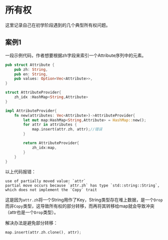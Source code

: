 # 所有权

这里记录自己在初学阶段遇到的几个典型所有权问题。
## 案例1

一段示例代码，作者想要根据zh字段来索引一个Attribute序列中的元素。

```rust
pub struct Attribute {
    pub zh: String,
    pub en: String,
    pub values: Option<Vec<Attribute>>,
}

struct AttributeProvider{
    zh_idx :HashMap<String,Attribute>
}

impl AttributeProvider{
    fn new(attributes: Vec<Attribute>)->AttributeProvider{
        let mut map:HashMap<String,Attribute> = HashMap::new();
        for attr in attributes {
            map.insert(attr.zh, attr);//错误
        }

        return AttributeProvider{
            zh_idx:map,
        }
    }
}
```

以上代码报错：

```
use of partially moved value: `attr`
partial move occurs because `attr.zh` has type `std::string::String`, which does not implement the `Copy` trait
```

这是因为`attr.zh`将一个String用作了Key，String类型存在堆上数据，是一个`Drop`而非`Copy`类型，这导致所有权的部分转移，而再将其转移给map就会导致冲突（attr也是一个`Drop`类型）。

解决办法是避免部分转移：

```rust
map.insert(attr.zh.clone(), attr);
```

